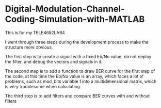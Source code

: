 # Digital-Modulation-Channel-Coding-Simulation-with-MATLAB

This is for my TELE4652LAB4

I went through three steps during the development process to make the structure more obvious. 

The first step is to create a signal with a fixed Eb/No value, do not deploy the filter, and debug the vectors and signals in it.

The second step is to add a function to draw BER curve for the first step of the code, at this time the Eb/No value is an array, which faces a lot of problems, such as mod_bits variable 1 into a multidimensional matrix, which is very troublesome when calculating.

The third step is to add filters and compare BER curves with and without filters
